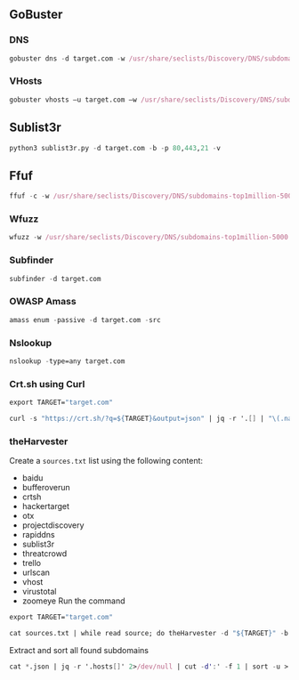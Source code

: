 ## GoBuster
### DNS
```nix
gobuster dns -d target.com -w /usr/share/seclists/Discovery/DNS/subdomains-top1million-5000.txt
```
### VHosts
```nix
gobuster vhosts –u target.com –w /usr/share/seclists/Discovery/DNS/subdomains-top1million-5000.txt
```
## Sublist3r
```nix
python3 sublist3r.py -d target.com -b -p 80,443,21 -v
```
## Ffuf
```nix
ffuf -c -w /usr/share/seclists/Discovery/DNS/subdomains-top1million-5000.txt -u http://target.com -H "Host: FUZZ.target.com" -fw 5338
```
### Wfuzz
```nix
wfuzz -w /usr/share/seclists/Discovery/DNS/subdomains-top1million-5000.txt -u http://target.com/ -H "HOST: FUZZ.target.com" --hw 28
```
### Subfinder
```nix
subfinder -d target.com
```
### OWASP Amass
```nix
amass enum -passive -d target.com -src
```
### Nslookup
```nix
nslookup -type=any target.com
```
### Crt.sh using Curl
```nix
export TARGET="target.com"

curl -s "https://crt.sh/?q=${TARGET}&output=json" | jq -r '.[] | "\(.name_value)\n\(.common_name)"' | sort -u > "${TARGET}_crt.sh.txt"
```
### theHarvester
Create a `sources.txt` list using the following content:
- baidu
- bufferoverun
- crtsh
- hackertarget
- otx
- projectdiscovery
- rapiddns
- sublist3r
- threatcrowd
- trello
- urlscan
- vhost
- virustotal
- zoomeye
Run the command
```nix
export TARGET="target.com"

cat sources.txt | while read source; do theHarvester -d "${TARGET}" -b $source -f "${source}_${TARGET}";done
```
Extract and sort all found subdomains
```nix
cat *.json | jq -r '.hosts[]' 2>/dev/null | cut -d':' -f 1 | sort -u > "${TARGET}_theHarvester.txt"
```